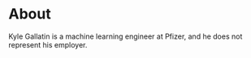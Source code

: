 # About

Kyle Gallatin is a machine learning engineer at Pfizer, and he does not represent his employer.

